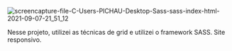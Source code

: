 ![screencapture-file-C-Users-PICHAU-Desktop-Sass-sass-index-html-2021-09-07-21_51_12](https://user-images.githubusercontent.com/87503905/132428165-5f9f9ea5-067e-48a9-ae9e-fffb198dfeec.png)



Nesse projeto, utilizei as técnicas de grid e utilizei o framework SASS.
Site responsivo.

